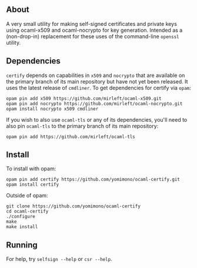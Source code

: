 ## About

A very small utility for making self-signed certificates and private keys using ocaml-x509 and ocaml-nocrypto for key generation.  Intended as a (non-drop-in) replacement for these uses of the command-line `openssl` utility.

## Dependencies

`certify` depends on capabilities in `x509` and `nocrypto` that are available on the primary branch of its main repository but have not yet been released.  It uses the latest release of `cmdliner`.  To get dependencies for certify via `opam`:

```
opam pin add x509 https://github.com/mirleft/ocaml-x509.git
opam pin add nocrypto https://github.com/mirleft/ocaml-nocrypto.git
opam install nocrypto x509 cmdliner
```

If you wish to also use `ocaml-tls` or any of its dependencies, you'll need to also pin `ocaml-tls` to the primary branch of its main repository:

```
opam pin add https://github.com/mirleft/ocaml-tls
```

## Install

To install with opam: 

```
opam pin add certify https://github.com/yomimono/ocaml-certify.git
opam install certify
```

Outside of opam:

```
git clone https://github.com/yomimono/ocaml-certify
cd ocaml-certify
./configure
make
make install
```

## Running

For help, try `selfsign --help` or `csr --help`.
